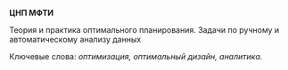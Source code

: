**ЦНП МФТИ**

Теория и практика оптимального планирования. Задачи по ручному и автоматическому анализу данных

Ключевые слова: *оптимизация, оптимальный дизайн, аналитика.*